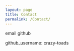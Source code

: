 ```yaml
---
layout: page
title: Contact
permalink: /Contact/
---
```





email
github




github_username: crazy-toads 